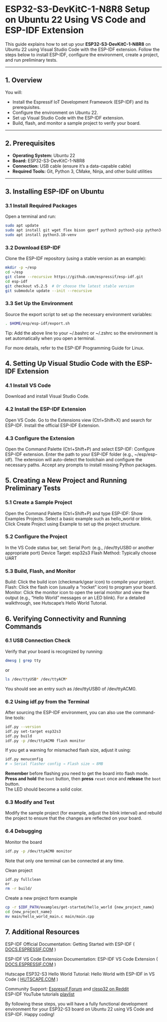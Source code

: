 # ESP32-S3-DevKitC-1-N8R8 Setup on Ubuntu 22 Using VS Code and ESP-IDF Extension

This guide explains how to set up your **ESP32-S3-DevKitC-1-N8R8** on Ubuntu 22 using Visual Studio Code with the ESP-IDF extension. Follow the steps below to install ESP-IDF, configure the environment, create a project, and run preliminary tests.

---

## 1. Overview

You will:
- Install the Espressif IoT Development Framework (ESP-IDF) and its prerequisites.
- Configure the environment on Ubuntu 22.
- Set up Visual Studio Code with the ESP-IDF extension.
- Build, flash, and monitor a sample project to verify your board.

---

## 2. Prerequisites

- **Operating System:** Ubuntu 22
- **Board:** ESP32-S3-DevKitC-1-N8R8
- **Connection:** USB cable (ensure it’s a data-capable cable)
- **Required Tools:** Git, Python 3, CMake, Ninja, and other build utilities

---

## 3. Installing ESP-IDF on Ubuntu

### 3.1 Install Required Packages

Open a terminal and run:

```bash
sudo apt update
sudo apt install git wget flex bison gperf python3 python3-pip python3-setuptools cmake ninja-build ccache libffi-dev libssl-dev dfu-util
sudo apt install python3.10-venv
```

### 3.2 Download ESP-IDF
Clone the ESP-IDF repository (using a stable version as an example):

```bash
mkdir -p ~/esp
cd ~/esp
git clone --recursive https://github.com/espressif/esp-idf.git
cd esp-idf
git checkout v5.2.5  # Or choose the latest stable version
git submodule update --init --recursive
```

### 3.3 Set Up the Environment
Source the export script to set up the necessary environment variables:

```bash
. $HOME/esp/esp-idf/export.sh
```

Tip: Add the above line to your ~/.bashrc or ~/.zshrc so the environment is set automatically when you open a terminal.

For more details, refer to the ESP-IDF Programming Guide for Linux.

## 4. Setting Up Visual Studio Code with the ESP-IDF Extension
### 4.1 Install VS Code
Download and install Visual Studio Code.

### 4.2 Install the ESP-IDF Extension
Open VS Code.
Go to the Extensions view (Ctrl+Shift+X) and search for ESP-IDF.
Install the official ESP-IDF Extension.

### 4.3 Configure the Extension
Open the Command Palette (Ctrl+Shift+P) and select ESP-IDF: Configure ESP-IDF extension.
Enter the path to your ESP-IDF folder (e.g., ~/esp/esp-idf).
The extension will auto-detect the toolchain and configure the necessary paths. Accept any prompts to install missing Python packages.

## 5. Creating a New Project and Running Preliminary Tests

### 5.1 Create a Sample Project
Open the Command Palette (Ctrl+Shift+P) and type ESP-IDF: Show Examples Projects.
Select a basic example such as hello_world or blink.
Click Create Project using Example to set up the project structure.

### 5.2 Configure the Project
In the VS Code status bar, set:
Serial Port: (e.g., /dev/ttyUSB0 or another appropriate port)
Device Target: esp32s3
Flash Method: Typically choose UART

### 5.3 Build, Flash, and Monitor
Build: Click the build icon (checkmark/gear icon) to compile your project.
Flash: Click the flash icon (usually a “rocket” icon) to program your board.
Monitor: Click the monitor icon to open the serial monitor and view the output (e.g., “Hello World” messages or an LED blink).
For a detailed walkthrough, see Hutscape’s Hello World Tutorial.

## 6. Verifying Connectivity and Running Commands

### 6.1 USB Connection Check
Verify that your board is recognized by running:

```bash
dmesg | grep tty
```
or 
```bash
ls /dev/ttyUSB* /dev/ttyACM*
```

You should see an entry such as /dev/ttyUSB0 of /dev/ttyACM0.

### 6.2 Using idf.py from the Terminal
After sourcing the ESP-IDF environment, you can also use the command-line tools:

```bash
idf.py --version
idf.py set-target esp32s3
idf.py build
idf.py -p /dev/ttyACM0 flash monitor
```
If you get a warning for mismached flash size, adjust it using:
```bash
idf.py menuconfig
# → Serial flasher config → Flash size → 8MB
```
**Remember** before flashing you need to get the board into flash mode.\
**Press and hold** the `boot` button, then **press** `reset` once and **release** the `boot` button.\
The LED should become a solid color.

### 6.3 Modify and Test
Modify the sample project (for example, adjust the blink interval) and rebuild the project to ensure that the changes are reflected on your board.

### 6.4 Debugging
Monitor the board

```bash
idf.py -p /dev/ttyACM0 monitor
```
Note that only one terminal can be connected at any time.

Clean project
```bash
idf.py fullclean
or 
rm -r build/
```

Create a new project form example
```bash
cp -r $IDF_PATH/examples/get-started/hello_world {new_project_name}
cd {new_project_name}
mv main/hello_world_main.c main/main.cpp
```

## 7. Additional Resources
ESP-IDF Official Documentation:
Getting Started with ESP-IDF (​
[DOCS.ESPRESSIF.COM](https://docs.espressif.com/projects/esp-idf/en/v5.4/esp32s3/get-started/index.html)
)

ESP-IDF VS Code Extension Documentation:
ESP-IDF VS Code Extension (​
[DOCS.ESPRESSIF.COM](https://docs.espressif.com/projects/esp-idf/en/v4.4.1/esp32s3/get-started/vscode-setup.html)
)

Hutscape ESP32-S3 Hello World Tutorial:
Hello World with ESP-IDF in VS Code (​
[HUTSCAPE.COM](https://docs.espressif.com/projects/esp-idf/en/v4.4.1/esp32s3/get-started/vscode-setup.html)
)

Community Support:
[Espressif Forum](https://www.esp32.com/) and [r/esp32 on Reddit](https://www.reddit.com/r/esp32/)\
ESP-IDF YouTube tutorials [playlist](https://www.youtube.com/watch?v=5IuZ-E8Tmhg&list=PLHX2-9M57aE5LVZnGwbo2cjnqvLqtu2OS)

By following these steps, you will have a fully functional development environment for your ESP32-S3 board on Ubuntu 22 using VS Code and ESP-IDF. Happy coding!
